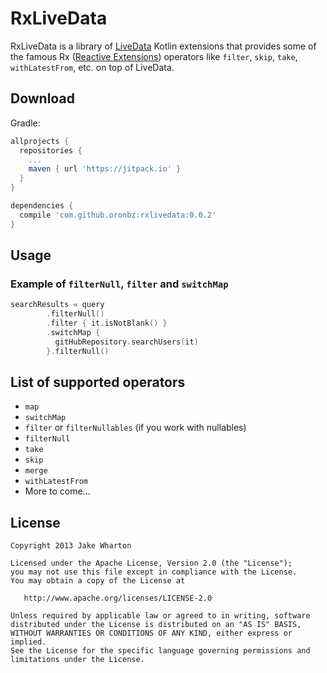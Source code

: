 # RxLiveData
RxLiveData is a library of [LiveData](https://developer.android.com/topic/libraries/architecture/livedata.html) Kotlin extensions that provides some of the famous Rx ([Reactive Extensions](http://reactivex.io/)) operators like `filter`, `skip`, `take`, `withLatestFrom`, etc. on top of LiveData.

## Download

Gradle:

```gradle
allprojects {
  repositories {
    ...
    maven { url 'https://jitpack.io' }
  }
}

dependencies {
  compile 'com.github.oronbz:rxlivedata:0.0.2'
}
```

## Usage

### Example of `filterNull`, `filter` and `switchMap`
```kotlin
searchResults = query
        .filterNull()
        .filter { it.isNotBlank() }
        .switchMap {
          gitHubRepository.searchUsers(it)
        }.filterNull()
```

## List of supported operators
* `map`
* `switchMap`
* `filter` or `filterNullables` (if you work with nullables)
* `filterNull`
* `take`
* `skip`
* `merge`
* `withLatestFrom`
* More to come...

## License

    Copyright 2013 Jake Wharton

    Licensed under the Apache License, Version 2.0 (the "License");
    you may not use this file except in compliance with the License.
    You may obtain a copy of the License at

       http://www.apache.org/licenses/LICENSE-2.0

    Unless required by applicable law or agreed to in writing, software
    distributed under the License is distributed on an "AS IS" BASIS,
    WITHOUT WARRANTIES OR CONDITIONS OF ANY KIND, either express or implied.
    See the License for the specific language governing permissions and
    limitations under the License.
